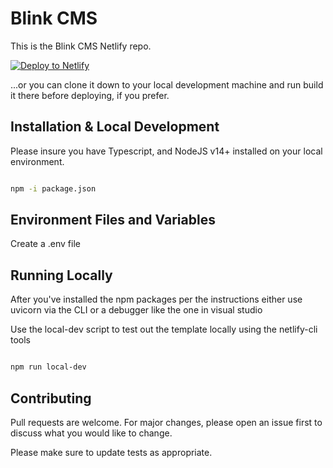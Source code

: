 # Blink CMS

This is the Blink CMS Netlify repo.

<!-- Markdown snippet -->
[![Deploy to Netlify](https://www.netlify.com/img/deploy/button.svg)](https://app.netlify.com/start/deploy?repository=https://github.com/Blink-CMS/blink-netlify-typescript-starter)

...or you can clone it down to your local development machine and run build it there before deploying, if you prefer.

## Installation & Local Development

Please insure you have Typescript, and NodeJS v14+ installed on your local environment.

```bash

npm -i package.json

```

## Environment Files and Variables

Create a .env file

## Running Locally

After you've installed the npm packages per the instructions either use uvicorn via the CLI or a debugger like the one in visual studio

Use the local-dev script to test out the template locally using the netlify-cli tools

```bash

npm run local-dev

```

## Contributing

Pull requests are welcome. For major changes, please open an issue first to discuss what you would like to change.

Please make sure to update tests as appropriate.

